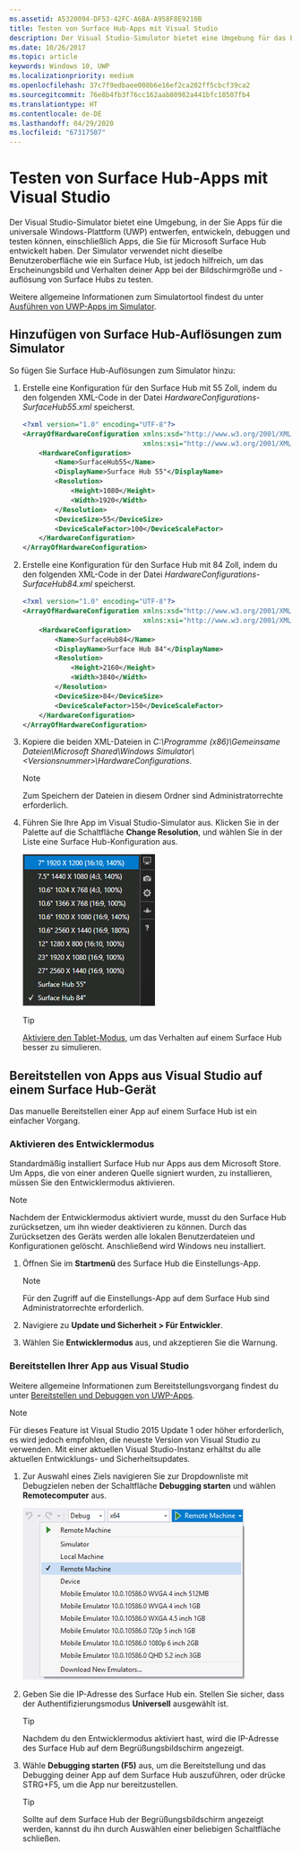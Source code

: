 ```yaml
---
ms.assetid: A5320094-DF53-42FC-A6BA-A958F8E9210B
title: Testen von Surface Hub-Apps mit Visual Studio
description: Der Visual Studio-Simulator bietet eine Umgebung für das Entwerfen, Entwickeln, Debuggen und Testen von UWP-Apps, einschließlich Apps für Surface Hub.
ms.date: 10/26/2017
ms.topic: article
keywords: Windows 10, UWP
ms.localizationpriority: medium
ms.openlocfilehash: 37c7f9edbaee008b6e16ef2ca202ff5cbcf39ca2
ms.sourcegitcommit: 76e8b4fb3f76cc162aab80982a441bfc18507fb4
ms.translationtype: HT
ms.contentlocale: de-DE
ms.lasthandoff: 04/29/2020
ms.locfileid: "67317507"
---
```

# <a name="test-surface-hub-apps-using-visual-studio"></a>Testen von Surface Hub-Apps mit Visual Studio
Der Visual Studio-Simulator bietet eine Umgebung, in der Sie Apps für die universale Windows-Plattform (UWP) entwerfen, entwickeln, debuggen und testen können, einschließlich Apps, die Sie für Microsoft Surface Hub entwickelt haben. Der Simulator verwendet nicht dieselbe Benutzeroberfläche wie ein Surface Hub, ist jedoch hilfreich, um das Erscheinungsbild und Verhalten deiner App bei der Bildschirmgröße und -auflösung von Surface Hubs zu testen.

Weitere allgemeine Informationen zum Simulatortool findest du unter [Ausführen von UWP-Apps im Simulator](https://docs.microsoft.com/visualstudio/debugger/run-windows-store-apps-in-the-simulator).

## <a name="add-surface-hub-resolutions-to-the-simulator"></a>Hinzufügen von Surface Hub-Auflösungen zum Simulator
So fügen Sie Surface Hub-Auflösungen zum Simulator hinzu:

1. Erstelle eine Konfiguration für den Surface Hub mit 55 Zoll, indem du den folgenden XML-Code in der Datei *HardwareConfigurations-SurfaceHub55.xml* speicherst.  

    ```xml
    <?xml version="1.0" encoding="UTF-8"?>
    <ArrayOfHardwareConfiguration xmlns:xsd="http://www.w3.org/2001/XMLSchema"
                                  xmlns:xsi="http://www.w3.org/2001/XMLSchema-instance">
        <HardwareConfiguration>
            <Name>SurfaceHub55</Name>
            <DisplayName>Surface Hub 55"</DisplayName>
            <Resolution>
                <Height>1080</Height>
                <Width>1920</Width>
            </Resolution>
            <DeviceSize>55</DeviceSize>
            <DeviceScaleFactor>100</DeviceScaleFactor>
        </HardwareConfiguration>
    </ArrayOfHardwareConfiguration>
    ```

2. Erstelle eine Konfiguration für den Surface Hub mit 84 Zoll, indem du den folgenden XML-Code in der Datei *HardwareConfigurations-SurfaceHub84.xml* speicherst.

    ```xml
    <?xml version="1.0" encoding="UTF-8"?>
    <ArrayOfHardwareConfiguration xmlns:xsd="http://www.w3.org/2001/XMLSchema"
                                  xmlns:xsi="http://www.w3.org/2001/XMLSchema-instance">
        <HardwareConfiguration>
            <Name>SurfaceHub84</Name>
            <DisplayName>Surface Hub 84"</DisplayName>
            <Resolution>
                <Height>2160</Height>
                <Width>3840</Width>
            </Resolution>
            <DeviceSize>84</DeviceSize>
            <DeviceScaleFactor>150</DeviceScaleFactor>
        </HardwareConfiguration>
    </ArrayOfHardwareConfiguration>
    ```

3. Kopiere die beiden XML-Dateien in *C:\Programme (x86)\Gemeinsame Dateien\Microsoft Shared\Windows Simulator\\&lt;Versionsnummer&gt;\HardwareConfigurations*.

   > [!NOTE]
   > Zum Speichern der Dateien in diesem Ordner sind Administratorrechte erforderlich.

4. Führen Sie Ihre App im Visual Studio-Simulator aus. Klicken Sie in der Palette auf die Schaltfläche **Change Resolution**, und wählen Sie in der Liste eine Surface Hub-Konfiguration aus.

    ![Auflösungen des Visual Studio-Simulators](images/vs-simulator-resolutions.png)

   > [!TIP]
   > [Aktiviere den Tablet-Modus](https://support.microsoft.com/help/17210/windows-10-use-your-pc-like-a-tablet), um das Verhalten auf einem Surface Hub besser zu simulieren.

## <a name="deploy-apps-to-a-surface-hub-device-from-visual-studio"></a>Bereitstellen von Apps aus Visual Studio auf einem Surface Hub-Gerät
Das manuelle Bereitstellen einer App auf einem Surface Hub ist ein einfacher Vorgang.

### <a name="enable-developer-mode"></a>Aktivieren des Entwicklermodus
Standardmäßig installiert Surface Hub nur Apps aus dem Microsoft Store. Um Apps, die von einer anderen Quelle signiert wurden, zu installieren, müssen Sie den Entwicklermodus aktivieren.

> [!NOTE]
> Nachdem der Entwicklermodus aktiviert wurde, musst du den Surface Hub zurücksetzen, um ihn wieder deaktivieren zu können. Durch das Zurücksetzen des Geräts werden alle lokalen Benutzerdateien und Konfigurationen gelöscht. Anschließend wird Windows neu installiert.

1. Öffnen Sie im **Startmenü** des Surface Hub die Einstellungs-App.

   > [!NOTE]
   > Für den Zugriff auf die Einstellungs-App auf dem Surface Hub sind Administratorrechte erforderlich.

2. Navigiere zu **Update und Sicherheit \> Für Entwickler**.

3. Wählen Sie **Entwicklermodus** aus, und akzeptieren Sie die Warnung.

### <a name="deploy-your-app-from-visual-studio"></a>Bereitstellen Ihrer App aus Visual Studio
Weitere allgemeine Informationen zum Bereitstellungsvorgang findest du unter [Bereitstellen und Debuggen von UWP-Apps](https://docs.microsoft.com/windows/uwp/debug-test-perf/deploying-and-debugging-uwp-apps).

   > [!NOTE]
   > Für dieses Feature ist Visual Studio 2015 Update 1 oder höher erforderlich, es wird jedoch empfohlen, die neueste Version von Visual Studio zu verwenden. Mit einer aktuellen Visual Studio-Instanz erhältst du alle aktuellen Entwicklungs- und Sicherheitsupdates.

1. Zur Auswahl eines Ziels navigieren Sie zur Dropdownliste mit Debugzielen neben der Schaltfläche **Debugging starten** und wählen **Remotecomputer** aus.

    <!--lcap: in your screenshot, you have local machine selected-->

   ![Dropdownliste der Debugziele in Visual Studio](images/vs-debug-target.png)

2. Geben Sie die IP-Adresse des Surface Hub ein. Stellen Sie sicher, dass der Authentifizierungsmodus **Universell** ausgewählt ist.

   > [!TIP] 
   > Nachdem du den Entwicklermodus aktiviert hast, wird die IP-Adresse des Surface Hub auf dem Begrüßungsbildschirm angezeigt.

3. Wähle **Debugging starten (F5)** aus, um die Bereitstellung und das Debugging deiner App auf dem Surface Hub auszuführen, oder drücke STRG+F5, um die App nur bereitzustellen.

   > [!TIP]
   > Sollte auf dem Surface Hub der Begrüßungsbildschirm angezeigt werden, kannst du ihn durch Auswählen einer beliebigen Schaltfläche schließen.
